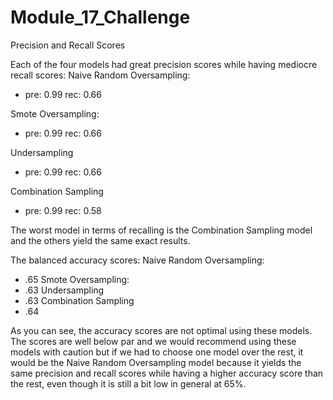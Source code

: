 # Module_17_Challenge

Precision and Recall Scores

Each of the four models had great precision scores while having mediocre recall scores:
  Naive Random Oversampling:
  
  - pre: 0.99 rec: 0.66
  
  Smote Oversampling:
  
  - pre: 0.99 rec: 0.66
  
  Undersampling
  
  - pre: 0.99 rec: 0.66
  
  Combination Sampling
  
  - pre: 0.99 rec: 0.58
  
  The worst model in terms of recalling is the Combination Sampling model and the others yield the same exact results.
  
  The balanced accuracy scores: 
    Naive Random Oversampling:
  - .65
  Smote Oversampling:
  - .63
  Undersampling
  - .63
  Combination Sampling
  - .64
  
  As you can see, the accuracy scores are not optimal using these models. The scores are well below par and we would recommend using these models with caution but if we had to choose one model over the rest, it would be the Naive Random Oversampling model because it yields the same precision and recall scores while having a higher accuracy score than the rest, even though it is still a bit low in general at 65%. 
